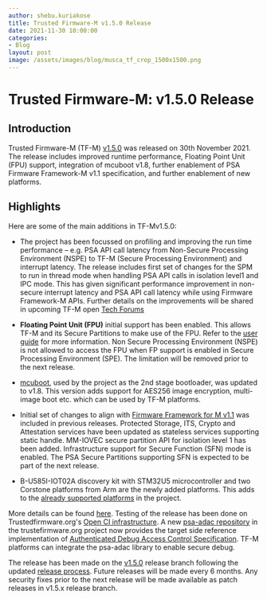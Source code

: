 ```yaml
---
author: shebu.kuriakose
title: Trusted Firmware-M v1.5.0 Release 
date: 2021-11-30 10:00:00
categories:
- Blog
layout: post
image: /assets/images/blog/musca_tf_crop_1500x1500.png
---
```


**Trusted Firmware-M: v1.5.0 Release**
=====================================================

Introduction
------------

Trusted Firmware-M (TF-M) [v1.5.0](https://git.trustedfirmware.org/TF-M/trusted-firmware-m.git/tag/?h=TF-Mv1.5.0) was released on 30th November 2021. The release includes improved runtime performance, Floating Point Unit (FPU) support, integration of mcuboot v1.8, further enablement of PSA Firmware Framework-M v1.1 specification, and further enablement of new platforms.

Highlights 
----------

Here are some of the main additions in TF-Mv1.5.0:

- The project has been focussed on profiling and improving the run time performance – e.g. PSA API call latency from Non-Secure Processing Environment (NSPE) to TF-M (Secure Processing Environment) and interrupt latency. The release includes first set of changes for the SPM to run in thread mode when handling PSA API calls in isolation level1 and IPC mode. This has given significant performance improvement in non-secure interrupt latency and PSA API call latency while using Firmware Framework-M APIs. Further details on the improvements will be shared in upcoming TF-M open [Tech Forums](https://www.trustedfirmware.org/meetings/tf-m-technical-forum/) 

- **Floating Point Unit (FPU)** initial support has been enabled. This allows TF-M and its Secure Partitions to make use of the FPU. Refer to the [user guide](https://tf-m-user-guide.trustedfirmware.org/integration_guide/tfm_fpu_support.html) for more information. Non Secure Processing Environment (NSPE) is not allowed to access the FPU when FP support is enabled in Secure Processing Environment (SPE). The limitation will be removed prior to the next release. 

- [mcuboot](https://www.mcuboot.com/), used by the project as the 2nd stage bootloader, was updated to v1.8. This version adds support for AES256 image encryption, multi-image boot etc. which can be used by TF-M platforms. 

- Initial set of changes to align with [Firmware Framework for M v1.1](https://developer.arm.com/documentation/aes0039/latest) was included in previous releases. Protected Storage, ITS, Crypto and Attestation services have been updated as stateless services supporting static handle. MM-IOVEC secure partition API for isolation level 1 has been added. Infrastructure support for Secure Function (SFN) mode is enabled. The PSA Secure Partitions supporting SFN is expected to be part of the next release. 

- B-U585I-IOT02A discovery kit with STM32U5 microcontroller and two Corstone platforms from Arm are the newly added platforms. This adds to the [already supported platforms](https://tf-m-user-guide.trustedfirmware.org/platform/ext/index.html) in the project. 

More details can be found [here](https://tf-m-user-guide.trustedfirmware.org/releases/1.5.0.html). Testing of the release has been done on Trustedfirmware.org's [Open CI infrastructure](https://ci.trustedfirmware.org/). A new [psa-adac repository](https://git.trustedfirmware.org/shared/psa-adac.git/) in the trustefirmware.org project now provides the target side reference implementation of [Authenticated Debug Access Control Specification](https://developer.arm.com/documentation/den0101/latest). TF-M platforms can integrate the psa-adac library to enable secure debug.

The release has been made on the [v1.5.0](https://git.trustedfirmware.org/TF-M/trusted-firmware-m.git/log/?h=TF-Mv1.5.0) release branch following the updated [release process](https://tf-m-user-guide.trustedfirmware.org/docs/releases/release_process.html). Future releases will be made every 6 months. Any security fixes prior to the next release will be made available as patch releases in v1.5.x release branch. 

